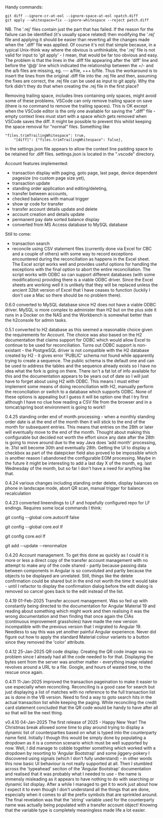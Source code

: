 Handy commands:

```
git diff --ignore-cr-at-eol --ignore-space-at-eol >patch.diff
git apply --whitespace=fix --ignore-whitespace --reject patch.diff
```
NB. The '.rej' files contain just the part that has failed. If the reason for the failure can be identified (it's usually space related) then modifying the '.rej' file and applying it should be easier than reverting all the changes
made when the '.diff' file was applied. Of course it's not that simple because, in a typical Unix-think way where the obvious is unthinkable, the '.rej' file is not valid for input to 'git apply' - I mean, that would be far too obvious and easy. The problem is that the lines in the .diff file appearing after the 'diff' line and before the '@@' line which indicated the relationship between the +/- and the a/b files are missing, eg. --- a/file, +++ b/file. Thus the
workaround is to insert the lines from the original .diff file into the .rej file and then, assuming the fixes are correct, the .rej file can be used as input to git apply. Why the fork didn't they do that when creating the .rej file
in the first place?

Removing trailing space, includes lines containing only spaces, might avoid some of these problems. VSCode can only remove
trailing space on save (there is no command to remove the trailing spaces). This is OK except when the VSCode editor is the
only one available for saving the ".diff" file -empty context lines must start with a space which gets removed when VSCode
saves the diff. It might be possible to prevent this whilst keeping the space removal for "normal" files. Something
like

```
"files.trimTrailingWhitespace": true,
    "[diff]": {"files.trimTrailingWhitespace": false},
```

in the settings.json file appears to allow the context line padding space to be retained for .diff files.
settings.json is located in the ".vscode" directory.


Account features implemented:
   - transaction display with paging, goto page, last page, device dependent pagesize (no custom page size yet),
   - transaction update
   - standing order application and editing/deleting,
   - transfer between accounts,
   - checked balances with manual trigger
   - show qr code for transfer
   - transfer account details update and delete
   - account creation and details update
   - permanent pay date sorted balance display
   - converted from MS Access database to MySQL database

Still to come:
  - transaction search
  - reconcile using CSV statement files (currently done via Excel for CBC and a couple of others) with some way to record exceptions encountered during the reconciliation as happens in the Excel sheet. The Excel script works well and provides useful options for handling the exceptions with the final option to abort the entire reconciliation. The script works with ODBC so can support different databases (with some modifications) providing there is a viable ODBC driver. Since the Excel sheets are working well it is unlikely that they will be replaced unless the ancient 32bit version of Excel that I have ceases to function (luckily I don't use a Mac so there should be no problem there).

0.6.0 converted to MySQL database since H2 does not have a viable ODBC driver. MySQL is more complex to administer than H2
but on the plus side it runs in a Docker on the NAS and the Workbench is somewhat better than the h2console for admin tasks.

0.5.1 converted to H2 database as this seemed a reasonable choice given the requirements for Account. The choice
was also based on the H2 documentation that claims support for ODBC which would allow Excel to continue to be used for reconciliation.
Turns out ODBC support is non-existant - the PostgreSQL driver is not compatible with the H2 database created by H2 - it
gives error 'PUBLIC' schema not found while apparently trying to create a sequence. The public schema is the default one and can be
used to address the tables and the sequence already exists so I have no idea what the fork is going on there. There isn't a fat lot of
info available for this and the documentation appears to be years out of date so I will just have to forget about using H2 with ODBC.
This means I must either implement some means of doing reconciliation with H2, manually perform the reconciliation or switch to a database
which supports ODBC. None of these options is appealing but I guess it will be option one that I try first although I have no clue
how reading a CSV file from the browser and in a tomcat/spring boot environment is going to work!!

0.4.25 standing order end of month processing - when a monthly standing order date is at the end of the month then it will stick to the end of the month for subsequent entries. This means that entries on the 28th or later will eventually move to the end of the month. Thought about making this configurable but decided not worth the effort since any date after the 28th is going to move around due to the way Java does 'add month' processing, ie. 31st will become 30th and eventually 28th. Getting the UI to display a checkbox as part of the datepicker field also proved to be impossible which is another reason I abandoned the configurable EOM processing. Maybe in the future it might be interesting to add a last day X of the month, eg. last Wednesday of the month, but so far I don't have a need for anything like that.

0.4.24 various changes including standing order delete, display balances on phone in landscape mode, abort QR scan, manual trigger for balance recalculation

0.4.23 converted lineendings to LF and hopefully configured repo for LF endings. Requires some
local commands I think:

git config --global core.autocrlf false

git config --global core.eol lf

git config core.eol lf

git add --update --renormalize

0.4.20 Account management. To get this done as quickly as I could it is more or less a direct copy of the
transfer account management with no attempt to make any of the code shared - partly because passing data between components
in Angular is so convoluted and partly because the objects to be displayed are unrelated. Still, things like the delete
confirmation could be shared but in the end not worth the time it would take - until I refactor to display the confirmation
dialog before the edit dialog is removed so cancel goes back to the edit instead of the list.

0.4.19 01-Feb-2025 Transfer account management. Was so fed up with constantly being directed to the documentation for
Angular Material 19 and reading about something which might work and then realising it was the wrong documentation and then
finding that once again the CIAs (continuous improvement grassholes) have made the new version incompatible with the
previous version that I migrated to Angular 19. Needless to say this was yet another painful Angular experience.
Never did figure out how to apply the standard Material colour variants to a button since they removed the 'color' attribute.

0.4.12 25-Jan-2025 QR code display. Creating the QR code image was no problem since I already
had all the code needed to for that. Displaying the bytes sent from the server was another matter - everything image related
revolves around a URL to a file. Google, and hours of wasted time, to the rescue once again.

0.4.11 11-Jan-2025 improved the transaction pageination to make it easier to use especially when reconciling. Reconciling
is a good case for search but just displaying a list of matches with no reference to the full transaction list as is done
in the VB version. Need to find a way to goto search hits in the actual transaction list while keeping the paging.
While reconciling the credit card statement concluded that the QR code would be handy to have after all so that will be
the next thing.

v0.4.10 04-Jan-2025 The first release of 2025 - Happy New Year! The Christmas break allowed some time to play around trying
to display a dynamic list of counterparties based on what is typed into the counterparty name field. Initially I though this
would be simply done by populating a dropdown as it is a common scenario which must be well supported by now. Well, I did manage to
cobble togehter something which worked with a dropdown by resorting to 'Angular Bootstrap' and some jiggery-pokery I discovered
using signals (which I don't fully understand) - in other words this now basic UI behaviour is not really supported at all. Then I
stumbled across the 'typeahead' seciton of the 'Angular Bootstrap' documentation and realised that it was probably what I needed to
use - the name is immensly misleading as it appears to have nothing to do with searching or dynamic list display. After a while I
managed to get it to work just about how I expect it to even though I don't understand all the things that are done,
especially when it comes to all the prefix symbols that are sprinkled around. The final revelation was that the 'string' variable
used for the counterparty name was actually being populated with a transfer account object! Knowing that the variable type
is completely meaningless made life a lot easier.

